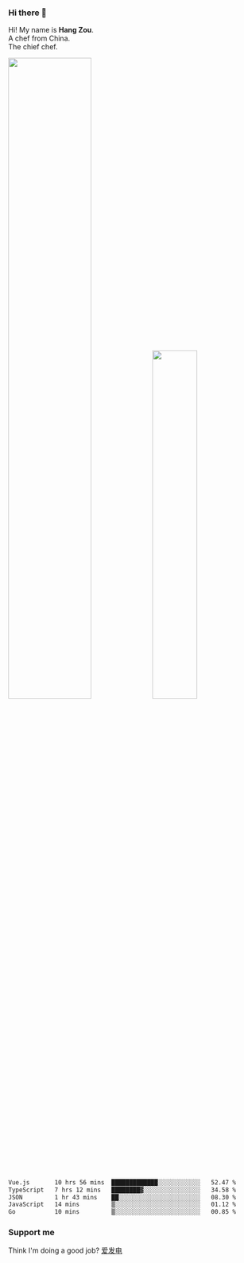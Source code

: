 ### Hi there 👋

Hi! My name is **Hang Zou**.  
A chef from China.  
The chief chef.

<img align="" width="57.5%" src="https://github-readme-stats.vercel.app/api?username=zouhangwithsweet&hide_title=true&hide_border=true&show_icons=true&include_all_commits=true&line_height=21" /><img align="" width="42.4%" src="https://github-readme-stats.vercel.app/api/top-langs/?username=zouhangwithsweet&hide_title=true&hide_border=true&layout=compact" />

<!--START_SECTION:waka-->

```txt
Vue.js       10 hrs 56 mins  █████████████░░░░░░░░░░░░   52.47 %
TypeScript   7 hrs 12 mins   ████████▓░░░░░░░░░░░░░░░░   34.58 %
JSON         1 hr 43 mins    ██░░░░░░░░░░░░░░░░░░░░░░░   08.30 %
JavaScript   14 mins         ▒░░░░░░░░░░░░░░░░░░░░░░░░   01.12 %
Go           10 mins         ▒░░░░░░░░░░░░░░░░░░░░░░░░   00.85 %
```

<!--END_SECTION:waka-->

### Support me

Think I'm doing a good job? [爱发电](https://afdian.net/@zouhangsweet)

